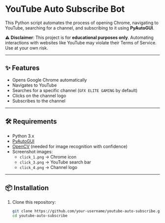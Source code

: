 # YouTube Auto Subscribe Bot  

This Python script automates the process of opening Chrome, navigating to YouTube, searching for a channel, and subscribing to it using **PyAutoGUI**.  

⚠️ **Disclaimer**: This project is for **educational purposes only**. Automating interactions with websites like YouTube may violate their Terms of Service. Use at your own risk.  

---

## ✨ Features  
- Opens Google Chrome automatically  
- Navigates to YouTube  
- Searches for a specific channel (`GFX ELITE GAMING` by default)  
- Clicks on the channel logo  
- Subscribes to the channel  

---

## 🛠 Requirements  

- Python 3.x  
- [PyAutoGUI](https://pypi.org/project/PyAutoGUI/)  
- [OpenCV](https://pypi.org/project/opencv-python/) (needed for image recognition with confidence)  
- Screenshot images:  
  - `click_1.png` → Chrome icon  
  - `click_3.png` → YouTube search bar  
  - `click_4.png` → Channel logo  

---

## 📦 Installation  

1. Clone this repository:  
   ```bash
   git clone https://github.com/your-username/youtube-auto-subscribe.git
   cd youtube-auto-subscribe
